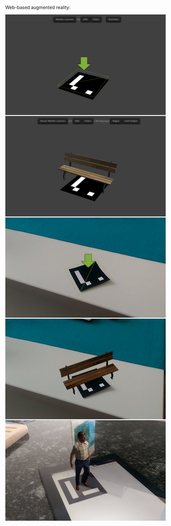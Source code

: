 Web-based augmented reality:

<img src="./images/img21.jpg"></img>
<img src="./images/img22.jpg"></img>
<img src="./images/img23.jpg"></img>
<img src="./images/img24.jpg"></img>
<img src="./images/img25.jpg"></img>